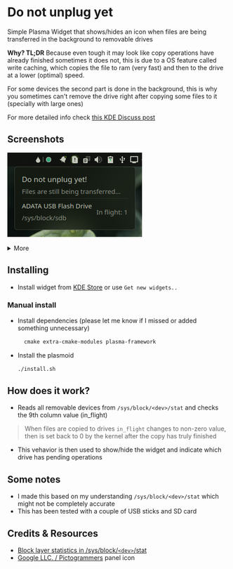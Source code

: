 # Do not unplug yet

Simple Plasma Widget that shows/hides an icon when files are being transferred in the background to removable drives

**Why? TL;DR** Because even tough it may look like copy operations have already finished sometimes it does not, this is due to a OS feature called write caching, which copies the file to ram (very fast) and then to the drive at a lower (optimal) speed.

For some devices the second part is done in the background, this is why you sometimes can't remove the drive right after copying some files to it (specially with large ones)

For more detailed info check [this KDE Discuss post](https://discuss.kde.org/t/do-not-unplug-yet-files-are-still-being-transferred/5782)

## Screenshots

![tooltip](screenshots/tooltip.png)

<details>
    <summary>More</summary>

![expanded](screenshots/expanded.png)

</details>

## Installing

* Install widget from [KDE Store](todo) or use `Get new widgets..`

### Manual install

* Install dependencies (please let me know if I missed or added something unnecessary)

  ```txt
    cmake extra-cmake-modules plasma-framework
  ```

* Install the plasmoid

  ```sh
  ./install.sh
  ```

## How does it work?

* Reads all removable devices from `/sys/block/<dev>/stat` and checks the 9th column value (in_flight)

> When files are copied to drives `in_flight` changes to non-zero value, then is set back to 0 by the kernel after the copy has truly finished

* This vehavior is then used to show/hide the widget and indicate which drive has pending operations

## Some notes

* I made this based on my understanding `/sys/block/<dev>/stat` which might not be completely accurate
* This has been tested with a couple of USB sticks and SD card

## Credits & Resources

* [Block layer statistics in /sys/block/`<dev>`/stat](https://www.kernel.org/doc/Documentation/block/stat.txt)
* [Google LLC. / Pictogrammers](https://pictogrammers.com/library/mdi/) panel icon
